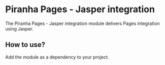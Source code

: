 
# Piranha Pages - Jasper integration

The Piranha Pages - Jasper integration module delivers Pages integration using
Jasper.

## How to use?

Add the module as a dependency to your project.

